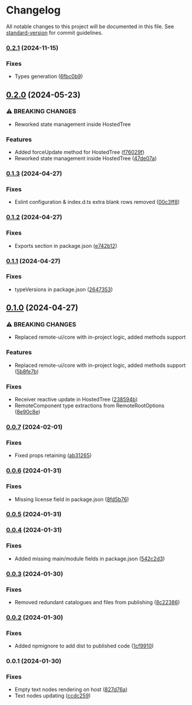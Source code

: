 # Changelog

All notable changes to this project will be documented in this file. See [standard-version](https://github.com/conventional-changelog/standard-version) for commit guidelines.

### [0.2.1](https://github.com/omnicajs/vue-remote/compare/v0.2.0...v0.2.1) (2024-11-15)


### Fixes

* Types generation ([6fbc0b9](https://github.com/omnicajs/vue-remote/commit/6fbc0b9c63d461933cd4db15b511c308d7aafcab))

## [0.2.0](https://github.com/omnicajs/vue-remote/compare/v0.1.3...v0.2.0) (2024-05-23)


### ⚠ BREAKING CHANGES

* Reworked state management inside HostedTree

### Features

* Added forceUpdate method for HostedTree ([f76029f](https://github.com/omnicajs/vue-remote/commit/f76029ff92bca23c7fecb728b4edab3c2f7423fc))
* Reworked state management inside HostedTree ([47de07a](https://github.com/omnicajs/vue-remote/commit/47de07aacd3bc54314b7c546cd11e08403b6eb0b))

### [0.1.3](https://github.com/omnicajs/vue-remote/compare/v0.1.2...v0.1.3) (2024-04-27)


### Fixes

* Eslint configuration & index.d.ts extra blank rows removed ([00c3ff8](https://github.com/omnicajs/vue-remote/commit/00c3ff81672f5d658315cc03daf6c762e8970875))

### [0.1.2](https://github.com/omnicajs/vue-remote/compare/v0.1.1...v0.1.2) (2024-04-27)


### Fixes

* Exports section in package.json ([e742b12](https://github.com/omnicajs/vue-remote/commit/e742b129002a5b44e6b6d7defa34908f3ce3ed95))

### [0.1.1](https://github.com/omnicajs/vue-remote/compare/v0.1.0...v0.1.1) (2024-04-27)


### Fixes

* typeVersions in package.json ([2647353](https://github.com/omnicajs/vue-remote/commit/264735338e94bea90527b1014b510bb5ebba2276))

## [0.1.0](https://github.com/omnicajs/vue-remote/compare/v0.0.7...v0.1.0) (2024-04-27)


### ⚠ BREAKING CHANGES

* Replaced remote-ui/core with in-project logic, added methods support

### Features

* Replaced remote-ui/core with in-project logic, added methods support ([5b8fe7b](https://github.com/omnicajs/vue-remote/commit/5b8fe7bb0fc72683d167e9a77a8fa591dbfef4ca))


### Fixes

* Receiver reactive update in HostedTree ([238594b](https://github.com/omnicajs/vue-remote/commit/238594b9e86ecd49bf24740b4de5296e3d298789))
* RemoteComponent type extractions from RemoteRootOptions ([8e90c8e](https://github.com/omnicajs/vue-remote/commit/8e90c8ea968d2ae10cdf1408ca7ecec661708e29))

### [0.0.7](https://github.com/omnicajs/vue-remote/compare/v0.0.6...v0.0.7) (2024-02-01)


### Fixes

* Fixed props retaining ([ab31265](https://github.com/omnicajs/vue-remote/commit/ab3126586a2cd5fc2e6eec132c565dbec35dcbcd))

### [0.0.6](https://github.com/omnicajs/vue-remote/compare/v0.0.5...v0.0.6) (2024-01-31)


### Fixes

* Missing license field in package.json ([8fd5b76](https://github.com/omnicajs/vue-remote/commit/8fd5b76a4459ace5a25dabf6d6ad54405663d253))

### [0.0.5](https://github.com/omnicajs/vue-remote/compare/v0.0.4...v0.0.5) (2024-01-31)

### [0.0.4](https://github.com/omnicajs/vue-remote/compare/v0.0.3...v0.0.4) (2024-01-31)


### Fixes

* Added missing main/module fields in package.json ([542c2d3](https://github.com/omnicajs/vue-remote/commit/542c2d30ce02f997902f102fa7fb5d1bf5ef8511))

### [0.0.3](https://github.com/omnicajs/vue-remote/compare/v0.0.2...v0.0.3) (2024-01-30)


### Fixes

* Removed redundant catalogues and files from publishing ([8c22386](https://github.com/omnicajs/vue-remote/commit/8c223866ad14a7f7b683764621dd2dd841fcceac))

### [0.0.2](https://github.com/omnicajs/vue-remote/compare/v0.0.1...v0.0.2) (2024-01-30)


### Fixes

* Added npmignore to add dist to published code ([1cf9910](https://github.com/omnicajs/vue-remote/commit/1cf991028a2c9b25010fbaa7b75896f25d79b425))

### 0.0.1 (2024-01-30)


### Fixes

* Empty text nodes rendering on host ([827d76a](https://github.com/omnicajs/vue-remote/commit/827d76a4d5d6cc69d99d05435e98835b9a8a0faf))
* Text nodes updating ([ccdc259](https://github.com/omnicajs/vue-remote/commit/ccdc259a8462ae260db6f710349d9e8bff3e316b))
